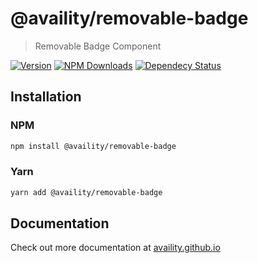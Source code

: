 # @availity/removable-badge

> Removable Badge Component

[![Version](https://img.shields.io/npm/v/@availity/training-link.svg?style=for-the-badge)](https://www.npmjs.com/package/@availity/removable-badge)
[![NPM Downloads](https://img.shields.io/npm/dt/@availity/training-link.svg?style=for-the-badge)](https://www.npmjs.com/package/@availity/removable-badge)
[![Dependecy Status](https://img.shields.io/librariesio/release/npm/@availity/training-link?style=for-the-badge)](https://github.com/Availity/availity-react/blob/master/packages/removable-badge/package.json)

## Installation

### NPM

```bash
npm install @availity/removable-badge
```

### Yarn

```bash
yarn add @availity/removable-badge
```

## Documentation

Check out more documentation at [availity.github.io](https://availity.github.io/availity-react/components/removable-badge)
